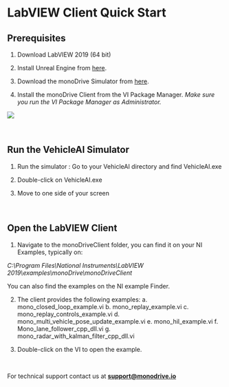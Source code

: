 # LabVIEW Client Quick Start

## Prerequisites 

1. Download LabVIEW 2019 (64 bit) 

2. Install Unreal Engine from [here](https://www.unrealengine.com/en-US/).

3. Download the monoDrive Simulator from [here](https://www.monodrive.io/register).

4. Install the monoDrive Client from the VI Package Manager. *Make sure you run the VI Package Manager as Administrator.*

<div class="img_container">
    <img class='lg_img' src="https://github.com/monoDriveIO/documentation/raw/master/LV_client/quick_start_img/prereq.png"/>
</div>

<p>&nbsp;</p>


## Run the VehicleAI Simulator

1. Run the simulator : Go to your VehicleAI directory and find VehicleAI.exe

2. Double-click on VehicleAI.exe

3. Move to one side of your screen

<p>&nbsp;</p>

## Open the LabVIEW Client

1. Navigate to the monoDriveClient folder, you can find it on your NI Examples, typically on:

*C:\Program Files\National Instruments\LabVIEW 2019\examples\monoDrive\monoDriveClient* 

You can also find the examples on the NI example Finder.

2. The client provides the following examples:
    a. mono_closed_loop_example.vi
    b. mono_replay_example.vi
    c. mono_replay_controls_example.vi
    d. mono_multi_vehicle_pose_update_example.vi
    e. mono_hil_example.vi
    f. Mono_lane_follower_cpp_dll.vi
    g. mono_radar_with_kalman_filter_cpp_dll.vi

3. Double-click on the VI to open the example.


<p>&nbsp;</p>


For technical support contact us at <b>support@monodrive.io</b>
<p>&nbsp;</p>

